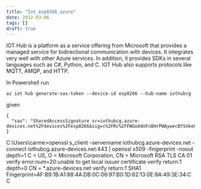 ```yaml
---
title: "Iot_esp8266_azure"
date: 2022-03-06
tags: []
draft: true
---
```



IOT Hub is a platform as a service offering from Microsoft that provides a managed service for bidirectional communication with devices. It integrates very well with other Azure services. In addition, it provides SDKs in several languages such as C#, Python, and C. IOT Hub also supports protocols like MQTT, AMQP, and HTTP.


In Powershell run

```text
az iot hub generate-sas-token --device-id esp8266 --hub-name iothubcg
```

given

```text
{
  "sas": "SharedAccessSignature sr=iothubcg.azure-devices.net%2Fdevices%2Fesp8266&sig=c%2FRc%2FFWGo84UFn8HrPWAywecBYSnke8a%2BLxXZR84lxU%3D&se=1646589211"
}
```




C:\Users\carme>openssl s_client -servername iothubcg.azure-devices.net -connect iothubcg.azure-devices.net:443 | openssl x509 -fingerprint -noout
depth=1 C = US, O = Microsoft Corporation, CN = Microsoft RSA TLS CA 01
verify error:num=20:unable to get local issuer certificate
verify return:1
depth=0 CN = *.azure-devices.net
verify return:1
SHA1 Fingerprint=AF:B9:1B:A1:88:4A:DB:0C:06:97:B0:1D:62:13:0E:9A:49:3E:34:CC